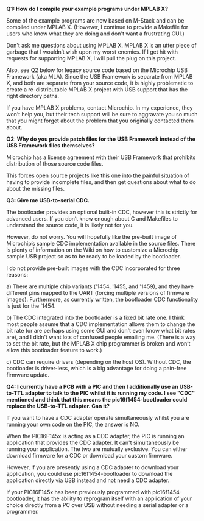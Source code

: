 **Q1: How do I compile your example programs under MPLAB X?**

Some of the example programs are now based on M-Stack and can be compiled under MPLAB X.  (However, I continue to provide a Makefile for users who know what they are doing and don't want a frustrating GUI.)

Don't ask me questions about using MPLAB X.  MPLAB X is an utter piece of garbage that I wouldn’t wish upon my worst enemies.  If I get hit with requests for supporting MPLAB X, I will pull the plug on this project.

Also, see Q2 below for legacy source code based on the Microchip USB Framework (aka MLA).  Since the USB Framework is separate from MPLAB X, and both are separate from your source code, it is highly problematic to create a re-distributable MPLAB X project with USB support that has the right directory paths.

If you have MPLAB X problems, contact Microchip.  In my experience, they won’t help you, but their tech support will be sure to aggravate you so much that you might forget about the problem that you originally contacted them about.

**Q2: Why do you provide patch files for the USB Framework instead of the USB Framework files themselves?**

Microchip has a license agreement with their USB Framework that prohibits distribution of those source code files.

This forces open source projects like this one into the painful situation of having to provide incomplete files, and then get questions about what to do about the missing files.

**Q3: Give me USB-to-serial CDC.**

The bootloader provides an optional built-in CDC, however this is strictly for advanced users.  If you don’t know enough about C and Makefiles to understand the source code, it is likely not for you.

However, do not worry.  You will hopefully like the pre-built image of Microchip’s sample CDC implementation available in the source files.  There is plenty of information on the Wiki on how to customize a Microchip sample USB project so as to be ready to be loaded by the bootloader.

I do not provide pre-built images with the CDC incorporated for three reasons:

a) There are multiple chip variants ('1454, '1455, and '1459), and they have different pins mapped to the UART (forcing multiple versions of firmware images).  Furthermore, as currently written, the bootloader CDC functionality is just for the '1454.

b) The CDC integrated into the bootloader is a fixed bit rate one.  I think most people assume that a CDC implementation allows them to change the bit rate (or are perhaps using some GUI and don't even know what bit rates are), and I didn't want lots of confused people emailing me.  (There is a way to set the bit rate, but the MPLAB X chip programmer is broken and won’t allow this bootloader feature to work.)

c) CDC can require drivers (depending on the host OS).  Without CDC, the bootloader is driver-less, which is a big advantage for doing a pain-free firmware update.

**Q4: I currently have a PCB with a PIC and then I additionally use an USB-to-TTL adapter to talk to the PIC whilst it is running my code.  I see "CDC" mentioned and think that this means the pic16f1454-bootloader could replace the USB-to-TTL adapter.  Can it?**

If you want to have a CDC adapter operate simultaneously whilst you are running your own code on the PIC, the answer is NO.

When the PIC16F145x is acting as a CDC adapter, the PIC is running an application that provides the CDC adapter.  It can't simultaneously be running your application.  The two are mutually exclusive.  You can either download firmware for a CDC or download your custom firmware.

However, if you are presently using a CDC adapter to download your application, you could use pic16f1454-bootloader to download the application directly via USB instead and not need a CDC adapter.

If your PIC16F145x has been previously programmed with pic16f1454-bootloader, it has the ability to reprogram itself with an application of your choice directly from a PC over USB without needing a serial adapter or a programmer.